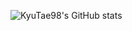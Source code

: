![KyuTae98's GitHub stats](https://github-readme-stats.vercel.app/api?username=KyuTae98&show_icons=true&theme=merko)   
